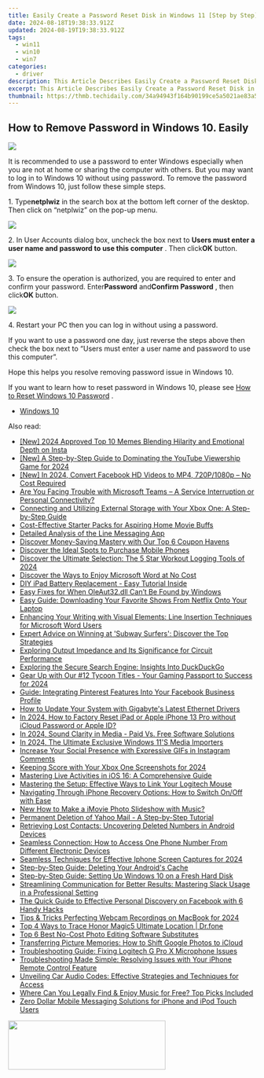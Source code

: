 ```yaml
---
title: Easily Create a Password Reset Disk in Windows 11 [Step by Step]
date: 2024-08-18T19:38:33.912Z
updated: 2024-08-19T19:38:33.912Z
tags:
  - win11
  - win10
  - win7
categories:
  - driver
description: This Article Describes Easily Create a Password Reset Disk in Windows 11 [Step by Step]
excerpt: This Article Describes Easily Create a Password Reset Disk in Windows 11 [Step by Step]
thumbnail: https://thmb.techidaily.com/34a94943f164b90199ce5a5021ae83a50e184cfb3851095557656d94288c8df5.jpg
---
```


## How to Remove Password in Windows 10. Easily

![](https://images.drivereasy.com/wp-content/uploads/2017/04/img_58e5bf033fa9e.jpg)

 It is recommended to use a password to enter Windows especially when you are not at home or sharing the computer with others. But you may want to log in to Windows 10 without using password. To remove the password from Windows 10, just follow these simple steps.

 1\. Type**netplwiz** in the search box at the bottom left corner of the desktop. Then click on “netplwiz” on the pop-up menu.

![](https://images.drivereasy.com/wp-content/uploads/2016/12/img_585a402340830.png)

 2\. In User Accounts dialog box, uncheck the box next to **Users must enter a user name and password to use this computer** . Then click**OK** button.

![](https://images.drivereasy.com/wp-content/uploads/2016/12/img_585a40e4d9472.png)

 3\. To ensure the operation is authorized, you are required to enter and confirm your password. Enter**Password** and**Confirm Password** , then click**OK** button.

![](https://images.drivereasy.com/wp-content/uploads/2016/12/img_585a417e5b5f5.png)

4\. Restart your PC then you can log in without using a password.

 If you want to use a password one day, just reverse the steps above then check the box next to “Users must enter a user name and password to use this computer”.

Hope this helps you resolve removing password issue in Windows 10.

 If you want to learn how to reset password in Windows 10, please see [How to Reset Windows 10 Password](https://tools.techidaily.com/drivereasy/download/) .

* [Windows 10](https://tools.techidaily.com/drivereasy/download/)

<ins class="adsbygoogle"
     style="display:block"
     data-ad-format="autorelaxed"
     data-ad-client="ca-pub-7571918770474297"
     data-ad-slot="1223367746"></ins>



<ins class="adsbygoogle"
     style="display:block"
     data-ad-client="ca-pub-7571918770474297"
     data-ad-slot="8358498916"
     data-ad-format="auto"
     data-full-width-responsive="true"></ins>

<span class="atpl-alsoreadstyle">Also read:</span>
<div><ul>
<li><a href="https://instagram-video-files.techidaily.com/new-2024-approved-top-10-memes-blending-hilarity-and-emotional-depth-on-insta/"><u>[New] 2024 Approved  Top 10 Memes Blending Hilarity and Emotional Depth on Insta</u></a></li>
<li><a href="https://youtube-lab.techidaily.com/-step-by-step-guide-to-dominating-the-youtube-viewership-game-for-2024/"><u>[New] A Step-by-Step Guide to Dominating the YouTube Viewership Game for 2024</u></a></li>
<li><a href="https://facebook-video-recording.techidaily.com/new-in-2024-convert-facebook-hd-videos-to-mp4-720p1080p-no-cost-required/"><u>[New] In 2024, Convert Facebook HD Videos to MP4, 720P/1080p – No Cost Required</u></a></li>
<li><a href="https://technical-tips.techidaily.com/are-you-facing-trouble-with-microsoft-teams-a-service-interruption-or-personal-connectivity/"><u>Are You Facing Trouble with Microsoft Teams – A Service Interruption or Personal Connectivity?</u></a></li>
<li><a href="https://technical-tips.techidaily.com/connecting-and-utilizing-external-storage-with-your-xbox-one-a-step-by-step-guide/"><u>Connecting and Utilizing External Storage with Your Xbox One: A Step-by-Step Guide</u></a></li>
<li><a href="https://technical-tips.techidaily.com/cost-effective-starter-packs-for-aspiring-home-movie-buffs/"><u>Cost-Effective Starter Packs for Aspiring Home Movie Buffs</u></a></li>
<li><a href="https://technical-tips.techidaily.com/detailed-analysis-of-the-line-messaging-app/"><u>Detailed Analysis of the Line Messaging App</u></a></li>
<li><a href="https://technical-tips.techidaily.com/discover-money-saving-mastery-with-our-top-6-coupon-havens/"><u>Discover Money-Saving Mastery with Our Top 6 Coupon Havens</u></a></li>
<li><a href="https://technical-tips.techidaily.com/discover-the-ideal-spots-to-purchase-mobile-phones/"><u>Discover the Ideal Spots to Purchase Mobile Phones</u></a></li>
<li><a href="https://technical-tips.techidaily.com/discover-the-ultimate-selection-the-5-star-workout-logging-tools-of-2024/"><u>Discover the Ultimate Selection: The 5 Star Workout Logging Tools of 2024</u></a></li>
<li><a href="https://technical-tips.techidaily.com/discover-the-ways-to-enjoy-microsoft-word-at-no-cost/"><u>Discover the Ways to Enjoy Microsoft Word at No Cost</u></a></li>
<li><a href="https://technical-tips.techidaily.com/1722877804904-diy-ipad-battery-replacement-easy-tutorial-inside/"><u>DIY iPad Battery Replacement - Easy Tutorial Inside</u></a></li>
<li><a href="https://technical-tips.techidaily.com/easy-fixes-for-when-oleaut32dll-cant-be-found-by-windows/"><u>Easy Fixes for When OleAut32.dll Can’t Be Found by Windows</u></a></li>
<li><a href="https://technical-tips.techidaily.com/easy-guide-downloading-your-favorite-shows-from-netflix-onto-your-laptop/"><u>Easy Guide: Downloading Your Favorite Shows From Netflix Onto Your Laptop</u></a></li>
<li><a href="https://technical-tips.techidaily.com/enhancing-your-writing-with-visual-elements-line-insertion-techniques-for-microsoft-word-users/"><u>Enhancing Your Writing with Visual Elements: Line Insertion Techniques for Microsoft Word Users</u></a></li>
<li><a href="https://technical-tips.techidaily.com/expert-advice-on-winning-at-subway-surfers-discover-the-top-strategies/"><u>Expert Advice on Winning at 'Subway Surfers': Discover the Top Strategies</u></a></li>
<li><a href="https://technical-tips.techidaily.com/exploring-output-impedance-and-its-significance-for-circuit-performance/"><u>Exploring Output Impedance and Its Significance for Circuit Performance</u></a></li>
<li><a href="https://technical-tips.techidaily.com/exploring-the-secure-search-engine-insights-into-duckduckgo/"><u>Exploring the Secure Search Engine: Insights Into DuckDuckGo</u></a></li>
<li><a href="https://screen-recording.techidaily.com/gear-up-with-our-12-tycoon-titles-your-gaming-passport-to-success-for-2024/"><u>Gear Up with Our #12 Tycoon Titles - Your Gaming Passport to Success for 2024</u></a></li>
<li><a href="https://technical-tips.techidaily.com/guide-integrating-pinterest-features-into-your-facebook-business-profile/"><u>Guide: Integrating Pinterest Features Into Your Facebook Business Profile</u></a></li>
<li><a href="https://hardware-help.techidaily.com/how-to-update-your-system-with-gigabytes-latest-ethernet-drivers/"><u>How to Update Your System with Gigabyte's Latest Ethernet Drivers</u></a></li>
<li><a href="https://activate-lock.techidaily.com/in-2024-how-to-factory-reset-ipad-or-apple-iphone-13-pro-without-icloud-password-or-apple-id-by-drfone-ios/"><u>In 2024, How to Factory Reset iPad or Apple iPhone 13 Pro without iCloud Password or Apple ID?</u></a></li>
<li><a href="https://screen-capture.techidaily.com/in-2024-sound-clarity-in-media-paid-vs-free-software-solutions/"><u>In 2024, Sound Clarity in Media - Paid Vs. Free Software Solutions</u></a></li>
<li><a href="https://some-approaches.techidaily.com/in-2024-the-ultimate-exclusive-windows-11s-media-importers/"><u>In 2024, The Ultimate Exclusive  Windows 11'S Media Importers</u></a></li>
<li><a href="https://technical-tips.techidaily.com/increase-your-social-presence-with-expressive-gifs-in-instagram-comments/"><u>Increase Your Social Presence with Expressive GIFs in Instagram Comments</u></a></li>
<li><a href="https://video-screen-grab.techidaily.com/keeping-score-with-your-xbox-one-screenshots-for-2024/"><u>Keeping Score with Your Xbox One Screenshots for 2024</u></a></li>
<li><a href="https://technical-tips.techidaily.com/mastering-live-activities-in-ios-16-a-comprehensive-guide/"><u>Mastering Live Activities in iOS 16: A Comprehensive Guide</u></a></li>
<li><a href="https://technical-tips.techidaily.com/mastering-the-setup-effective-ways-to-link-your-logitech-mouse/"><u>Mastering the Setup: Effective Ways to Link Your Logitech Mouse</u></a></li>
<li><a href="https://technical-tips.techidaily.com/navigating-through-iphone-recovery-options-how-to-switch-onoff-with-ease/"><u>Navigating Through iPhone Recovery Options: How to Switch On/Off with Ease</u></a></li>
<li><a href="https://meme-emoji.techidaily.com/new-how-to-make-a-imovie-photo-slideshow-with-music/"><u>New How to Make a iMovie Photo Slideshow with Music?</u></a></li>
<li><a href="https://technical-tips.techidaily.com/permanent-deletion-of-yahoo-mail-a-step-by-step-tutorial/"><u>Permanent Deletion of Yahoo Mail - A Step-by-Step Tutorial</u></a></li>
<li><a href="https://technical-tips.techidaily.com/retrieving-lost-contacts-uncovering-deleted-numbers-in-android-devices/"><u>Retrieving Lost Contacts: Uncovering Deleted Numbers in Android Devices</u></a></li>
<li><a href="https://technical-tips.techidaily.com/seamless-connection-how-to-access-one-phone-number-from-different-electronic-devices/"><u>Seamless Connection: How to Access One Phone Number From Different Electronic Devices</u></a></li>
<li><a href="https://screen-video-capture.techidaily.com/seamless-techniques-for-effective-iphone-screen-captures-for-2024/"><u>Seamless Techniques for Effective Iphone Screen Captures for 2024</u></a></li>
<li><a href="https://technical-tips.techidaily.com/step-by-step-guide-deleting-your-androids-cache/"><u>Step-by-Step Guide: Deleting Your Android's Cache</u></a></li>
<li><a href="https://technical-tips.techidaily.com/step-by-step-guide-setting-up-windows-10-on-a-fresh-hard-disk/"><u>Step-by-Step Guide: Setting Up Windows 10 on a Fresh Hard Disk</u></a></li>
<li><a href="https://technical-tips.techidaily.com/streamlining-communication-for-better-results-mastering-slack-usage-in-a-professional-setting/"><u>Streamlining Communication for Better Results: Mastering Slack Usage in a Professional Setting</u></a></li>
<li><a href="https://technical-tips.techidaily.com/the-quick-guide-to-effective-personal-discovery-on-facebook-with-6-handy-hacks/"><u>The Quick Guide to Effective Personal Discovery on Facebook with 6 Handy Hacks</u></a></li>
<li><a href="https://desktop-recording.techidaily.com/tips-and-tricks-perfecting-webcam-recordings-on-macbook-for-2024/"><u>Tips & Tricks  Perfecting Webcam Recordings on MacBook for 2024</u></a></li>
<li><a href="https://android-location-track.techidaily.com/top-4-ways-to-trace-honor-magic5-ultimate-location-drfone-by-drfone-virtual-android/"><u>Top 4 Ways to Trace Honor Magic5 Ultimate Location | Dr.fone</u></a></li>
<li><a href="https://technical-tips.techidaily.com/top-6-best-no-cost-photo-editing-software-substitutes/"><u>Top 6 Best No-Cost Photo Editing Software Substitutes</u></a></li>
<li><a href="https://technical-tips.techidaily.com/transferring-picture-memories-how-to-shift-google-photos-to-icloud/"><u>Transferring Picture Memories: How to Shift Google Photos to iCloud</u></a></li>
<li><a href="https://sound-issues.techidaily.com/troubleshooting-guide-fixing-logitech-g-pro-x-microphone-issues/"><u>Troubleshooting Guide: Fixing Logitech G Pro X Microphone Issues</u></a></li>
<li><a href="https://technical-tips.techidaily.com/troubleshooting-made-simple-resolving-issues-with-your-iphone-remote-control-feature/"><u>Troubleshooting Made Simple: Resolving Issues with Your iPhone Remote Control Feature</u></a></li>
<li><a href="https://technical-tips.techidaily.com/unveiling-car-audio-codes-effective-strategies-and-techniques-for-access/"><u>Unveiling Car Audio Codes: Effective Strategies and Techniques for Access</u></a></li>
<li><a href="https://technical-tips.techidaily.com/where-can-you-legally-find-and-enjoy-music-for-free-top-picks-included/"><u>Where Can You Legally Find & Enjoy Music for Free? Top Picks Included</u></a></li>
<li><a href="https://technical-tips.techidaily.com/zero-dollar-mobile-messaging-solutions-for-iphone-and-ipod-touch-users/"><u>Zero Dollar Mobile Messaging Solutions for iPhone and iPod Touch Users</u></a></li>
</ul></div>

<!-- affiliate ads begin -->
<a href="https://godlikehost.sjv.io/c/5597632/1920054/21774" target="_top" id="1920054"><img src="//a.impactradius-go.com/display-ad/21774-1920054" border="0" alt="" width="320" height="100"/></a><img height="0" width="0" src="https://imp.pxf.io/i/5597632/1920054/21774" style="position:absolute;visibility:hidden;" border="0" />
<!-- affiliate ads end -->
